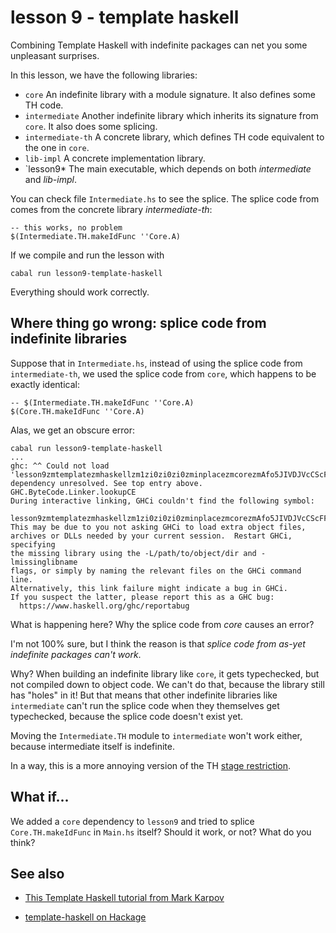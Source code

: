 # lesson 9 - template haskell

Combining Template Haskell with indefinite packages can net you some unpleasant surprises.

In this lesson, we have the following libraries:

- `core` An indefinite library with a module signature. It also defines some TH code.
- `intermediate` Another indefinite library which inherits its signature from `core`. It also does some splicing.
- `intermediate-th` A concrete library, which defines TH code equivalent to the one in `core`.
- `lib-impl` A concrete implementation library.
- `lesson9* The main executable, which depends on both *intermediate* and *lib-impl*.

You can check file `Intermediate.hs` to see the splice. The splice code from comes from the concrete library *intermediate-th*:

```
-- this works, no problem
$(Intermediate.TH.makeIdFunc ''Core.A)
```

If we compile and run the lesson with

    cabal run lesson9-template-haskell

Everything should work correctly.  

## Where thing go wrong: splice code from indefinite libraries

Suppose that in `Intermediate.hs`, instead of using the splice code from `intermediate-th`, we used
the splice code from `core`, which happens to be exactly identical:

```
-- $(Intermediate.TH.makeIdFunc ''Core.A)
$(Core.TH.makeIdFunc ''Core.A)
```

Alas, we get an obscure error:

    cabal run lesson9-template-haskell
    ...
	ghc: ^^ Could not load 'lesson9zmtemplatezmhaskellzm1zi0zi0zi0zminplacezmcorezmAfo5JIVDJVcCScFF1FkCSzz_CoreziTH_makeIdFunc_closure', dependency unresolved. See top entry above.
	GHC.ByteCode.Linker.lookupCE
	During interactive linking, GHCi couldn't find the following symbol:
	  lesson9zmtemplatezmhaskellzm1zi0zi0zi0zminplacezmcorezmAfo5JIVDJVcCScFF1FkCSzz_CoreziTH_makeIdFunc_closure
	This may be due to you not asking GHCi to load extra object files,
	archives or DLLs needed by your current session.  Restart GHCi, specifying
	the missing library using the -L/path/to/object/dir and -lmissinglibname
	flags, or simply by naming the relevant files on the GHCi command line.
	Alternatively, this link failure might indicate a bug in GHCi.
	If you suspect the latter, please report this as a GHC bug:
	  https://www.haskell.org/ghc/reportabug

What is happening here? Why the splice code from *core* causes an error?

I'm not 100% sure, but I think the reason is that *splice code from as-yet indefinite packages can't work*.

Why? When building an indefinite library like `core`, it gets typechecked, but
not compiled down to object code. We can't do that, because the library still
has "holes" in it! But that means that other indefinite libraries like
`intermediate` can't run the splice code when they themselves get typechecked,
because the splice code doesn't exist yet.

Moving the `Intermediate.TH` module to `intermediate` won't work either,
because intermediate itself is indefinite.

In a way, this is a more annoying version of the TH [stage restriction](https://markkarpov.com/tutorial/th.html#limitations-of-th).

## What if...

We added a `core` dependency to `lesson9` and tried to splice `Core.TH.makeIdFunc` in `Main.hs` itself? Should it work, or not? What do you think?

## See also

- [This Template Haskell tutorial from Mark Karpov](https://markkarpov.com/tutorial/th.html)

- [template-haskell on Hackage](http://hackage.haskell.org/package/template-haskell)


